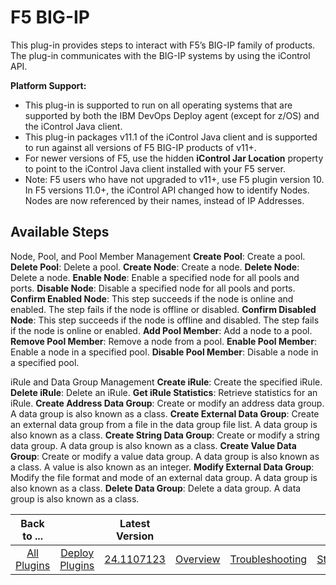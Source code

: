 
# F5 BIG-IP

This plug-in provides steps to interact with F5’s BIG-IP family of products. The plug-in communicates with the BIG-IP systems by using the iControl API.

**Platform Support:**

* This plug-in is supported to run on all operating systems that are supported by both the IBM DevOps Deploy agent (except for z/OS) and the iControl Java client.
* This plug-in packages v11.1 of the iControl Java client and is supported to run against all versions of F5 BIG-IP products of v11+.
* For newer versions of F5, use the hidden **iControl Jar Location** property to point to the iControl Java client installed with your F5 server.
* Note: F5 users who have not upgraded to v11+, use F5 plugin version 10. In F5 versions 11.0+, the iControl API changed how to identify Nodes. Nodes are now referenced by their names, instead of IP Addresses.


## Available Steps

Node, Pool, and Pool Member Management **Create Pool**: Create a pool. **Delete Pool**: Delete a pool. **Create Node**: Create a node. **Delete Node**: Delete a node. **Enable Node**: Enable a specified node for all pools and ports. **Disable Node**: Disable a specified node for all pools and ports. **Confirm Enabled Node**: This step succeeds if the node is online and enabled. The step fails if the node is offline or disabled. **Confirm Disabled Node**: This step succeeds if the node is offline and disabled. The step fails if the node is online or enabled. **Add Pool Member**: Add a node to a pool. **Remove Pool Member**: Remove a node from a pool. **Enable Pool Member**: Enable a node in a specified pool. **Disable Pool Member**: Disable a node in a specified pool.


iRule and Data Group Management **Create iRule**: Create the specified iRule. **Delete iRule**: Delete an iRule. **Get iRule Statistics**: Retrieve statistics for an iRule. **Create Address Data Group**: Create or modify an address data group. A data group is also known as a class. **Create External Data Group**: Create an external data group from a file in the data group file list. A data group is also known as a class. **Create String Data Group**: Create or modify a string data group. A data group is also known as a class. **Create Value Data Group**: Create or modify a value data group. A data group is also known as a class. A value is also known as an integer. **Modify External Data Group**: Modify the file format and mode of an external data group. A data group is also known as a class. **Delete Data Group**: Delete a data group. A data group is also known as a class.



|Back to ...||Latest Version|||||
| :---: | :---: | :---: | :---: | :---: | :---: | :---: |
|[All Plugins](../../index.md)|[Deploy Plugins](../README.md)|[24.1107123](https://raw.githubusercontent.com/UrbanCode/IBM-UCD-PLUGINS/main/files/F5/F5-24.1107123.zip)|[Overview](overview.md)|[Troubleshooting](troubleshooting.md)|[Steps](steps.md)|[Downloads](downloads.md)|
